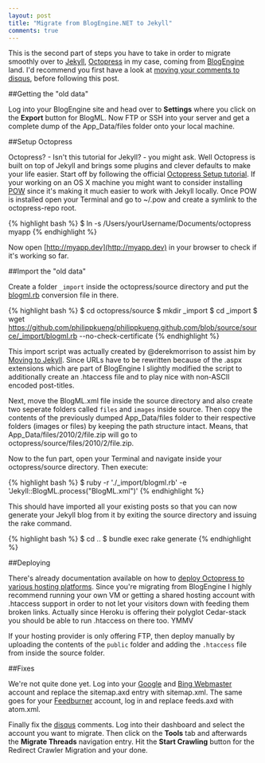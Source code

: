```yaml
---
layout: post
title: "Migrate from BlogEngine.NET to Jekyll"
comments: true
---
```

This is the second part of steps you have to take in order to migrate smoothly over to [Jekyll](https://github.com/mojombo/jekyll/), [Octopress](http://octopress.org) in my case, coming from [BlogEngine](http://dotnetblogengine.net/) land. I'd recommend you first have a look at [moving your comments to disqus](http://philippkueng.ch/migrate-the-blogenginenet-commenting-system-over-to-disqus.html), before following this post.


##Getting the "old data"

Log into your BlogEngine site and head over to **Settings** where you click on the **Export** button for BlogML. Now FTP or SSH into your server and get a complete dump of the App_Data/files folder onto your local machine.

##Setup Octopress

Octopress? - Isn't this tutorial for Jekyll? - you might ask. Well Octopress is built on top of Jekyll and brings some plugins and clever defaults to make your life easier. Start off by following the official [Octopress Setup tutorial](http://octopress.org/docs/setup/). If your working on an OS X machine you might want to consider installing [POW](http://pow.cx) since it's making it much easier to work with Jekyll locally. Once POW is installed open your Terminal and go to ~/.pow and create a symlink to the octopress-repo root.

{% highlight bash %}
$ ln -s /Users/yourUsername/Documents/octopress myapp
{% endhighlight %}

Now open [http://myapp.dev](http://myapp.dev) in your browser to check if it's working so far.

##Import the "old data"

Create a folder `_import` inside the octopress/source directory and put the [blogml.rb](https://github.com/philippkueng/philippkueng.github.com/blob/source/source/_import/blogml.rb) conversion file in there.

{% highlight bash %}
$ cd octopress/source
$ mkdir _import
$ cd _import
$ wget https://github.com/philippkueng/philippkueng.github.com/blob/source/source/_import/blogml.rb --no-check-certificate
{% endhighlight %}

This import script was actually created by @derekmorrison to assist him by [Moving to Jekyll](http://doingthedishes.com/2011/04/14/moving-to-jekyll.html). Since URLs have to be rewritten because of the .aspx extensions which are part of BlogEngine I slightly modified the script to additionally create an .htaccess file and to play nice with non-ASCII encoded post-titles.

Next, move the BlogML.xml file inside the source directory and also create two seperate folders called `files` and `images` inside source. Then copy the contents of the previously dumped App_Data/files folder to their respective folders (images or files) by keeping the path structure intact. Means, that App_Data/files/2010/2/file.zip will go to octopress/source/files/2010/2/file.zip.

Now to the fun part, open your Terminal and navigate inside your octopress/source directory. Then execute:

{% highlight bash %}
$ ruby -r './_import/blogml.rb' -e 'Jekyll::BlogML.process("BlogML.xml")'
{% endhighlight %}

This should have imported all your existing posts so that you can now generate your Jekyll blog from it by exiting the source directory and issuing the rake command.

{% highlight bash %}
$ cd ..
$ bundle exec rake generate
{% endhighlight %}

##Deploying

There's already documentation available on how to [deploy Octopress to various hosting platforms](http://octopress.org/docs/deploying/). Since you're migrating from BlogEngine I highly recommend running your own VM or getting a shared hosting account with .htaccess support in order to not let your visitors down with feeding them broken links. Actually since Heroku is offering their polyglot Cedar-stack you should be able to run .htaccess on there too. YMMV

If your hosting provider is only offering FTP, then deploy manually by uploading the contents of the `public` folder and adding the `.htaccess` file from inside the source folder.

##Fixes

We're not quite done yet. Log into your [Google](http://www.google.com/webmasters/) and [Bing Webmaster](http://www.bing.com/toolbox/webmaster/) account and replace the sitemap.axd entry with sitemap.xml. The same goes for your [Feedburner](http://feedburner.com/) account, log in and replace feeds.axd with atom.xml.

Finally fix the [disqus](http://disqus.com/) comments. Log into their dashboard and select the account you want to migrate. Then click on the **Tools** tab and afterwards the **Migrate Threads** navigation entry. Hit the **Start Crawling** button for the Redirect Crawler Migration and your done.